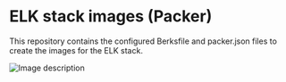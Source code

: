 # ELK stack images (Packer)

This repository contains the configured Berksfile and packer.json files to create the images for the ELK stack.


![Image description](https://www.seekpng.com/png/full/221-2211816_elk-stack-logo.png)
